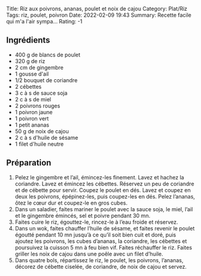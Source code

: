 Title: Riz aux poivrons, ananas, poulet et noix de cajou
Category: Plat/Riz
Tags: riz, poulet, poivron
Date: 2022-02-09 19:43
Summary: Recette facile qui m'a l'air sympa...
Rating: -1 

## Ingrédients

- 400 g de blancs de poulet
- 320 g de riz
- 2 cm de gingembre
- 1 gousse d'ail
- 1/2 bouquet de coriandre
- 2 cébettes
- 3 c à s de sauce soja
- 2 c à s de miel
- 2 poivrons rouges
- 1 poivron jaune
- 1 poivron vert
- 1 petit ananas
- 50 g de noix de cajou
- 2 c à s d'huile de sésame
- 1 filet d'huile neutre

## Préparation

1. Pelez le gingembre et l’ail, émincez-les finement. Lavez et hachez la coriandre. Lavez et émincez les cébettes. Réservez un peu de coriandre et de cébette pour servir. Coupez le poulet en dés. Lavez et coupez en deux les poivrons, épépinez-les, puis coupez-les en dés. Pelez l’ananas, ôtez le cœur dur et coupez-le en gros cubes.
2. Dans un saladier, faites mariner le poulet avec la sauce soja, le miel, l’ail et le gingembre émincés, sel et poivre pendant 30 mn.
3. Faites cuire le riz, égouttez-le, rincez-le à l’eau froide et réservez.
4. Dans un wok, faites chauffer l’huile de sésame, et faites revenir le poulet égoutté pendant 10 mn jusqu’à ce qu’il soit bien cuit et doré, puis ajoutez les poivrons, les cubes d’ananas, la coriandre, les cébettes et poursuivez la cuisson 5 mn à feu bien vif. Faites réchauffer le riz. Faites griller les noix de cajou dans une poêle avec un filet d’huile.
5. Dans quatre bols, répartissez le riz, le poulet, les poivrons, l’ananas, décorez de cébette ciselée, de coriandre, de noix de cajou et servez.
